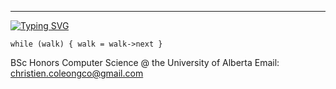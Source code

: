 ----------------------------------------
[![Typing SVG](https://readme-typing-svg.demolab.com?font=Cascadia+Code&size=24&pause=120000&color=008080&width=435&lines=whoami)](https://git.io/typing-svg)

```while (walk) { walk = walk->next }```

BSc Honors Computer Science @ the University of Alberta
Email: christien.coleongco@gmail.com

<!--
**Chris-Coleongco/Chris-Coleongco** is a ✨ _special_ ✨ repository because its `README.md` (this file) appears on your GitHub profile.

Here are some ideas to get you started:

- 🔭 I’m currently working on ...
- 🌱 I’m currently learning ...
- 👯 I’m looking to collaborate on ...
- 🤔 I’m looking for help with ...
- 💬 Ask me about ...
- 📫 How to reach me: ...
- 😄 Pronouns: ...
- ⚡ Fun fact: ...
-->
